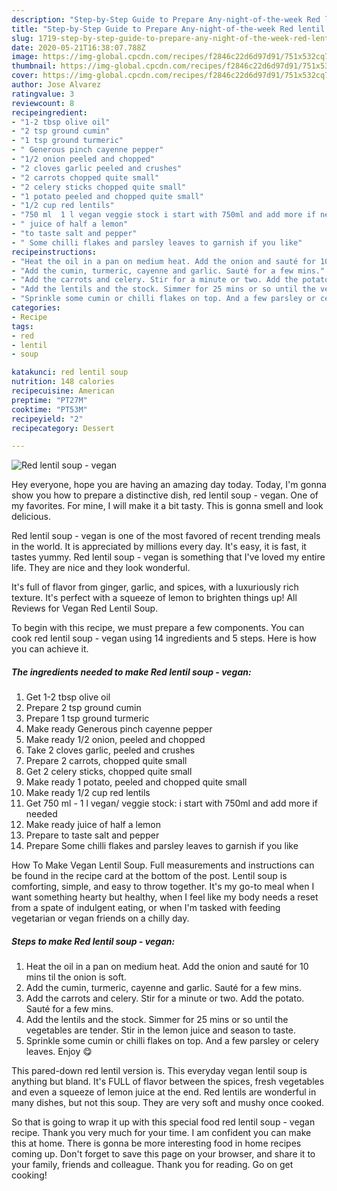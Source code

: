 ```yaml
---
description: "Step-by-Step Guide to Prepare Any-night-of-the-week Red lentil soup - vegan"
title: "Step-by-Step Guide to Prepare Any-night-of-the-week Red lentil soup - vegan"
slug: 1719-step-by-step-guide-to-prepare-any-night-of-the-week-red-lentil-soup-vegan
date: 2020-05-21T16:38:07.788Z
image: https://img-global.cpcdn.com/recipes/f2846c22d6d97d91/751x532cq70/red-lentil-soup-vegan-recipe-main-photo.jpg
thumbnail: https://img-global.cpcdn.com/recipes/f2846c22d6d97d91/751x532cq70/red-lentil-soup-vegan-recipe-main-photo.jpg
cover: https://img-global.cpcdn.com/recipes/f2846c22d6d97d91/751x532cq70/red-lentil-soup-vegan-recipe-main-photo.jpg
author: Jose Alvarez
ratingvalue: 3
reviewcount: 8
recipeingredient:
- "1-2 tbsp olive oil"
- "2 tsp ground cumin"
- "1 tsp ground turmeric"
- " Generous pinch cayenne pepper"
- "1/2 onion peeled and chopped"
- "2 cloves garlic peeled and crushes"
- "2 carrots chopped quite small"
- "2 celery sticks chopped quite small"
- "1 potato peeled and chopped quite small"
- "1/2 cup red lentils"
- "750 ml  1 l vegan veggie stock i start with 750ml and add more if needed"
- " juice of half a lemon"
- "to taste salt and pepper"
- " Some chilli flakes and parsley leaves to garnish if you like"
recipeinstructions:
- "Heat the oil in a pan on medium heat. Add the onion and sauté for 10 mins til the onion is soft."
- "Add the cumin, turmeric, cayenne and garlic. Sauté for a few mins."
- "Add the carrots and celery. Stir for a minute or two. Add the potato. Sauté for a few mins."
- "Add the lentils and the stock. Simmer for 25 mins or so until the vegetables are tender. Stir in the lemon juice and season to taste."
- "Sprinkle some cumin or chilli flakes on top. And a few parsley or celery leaves. Enjoy 😋"
categories:
- Recipe
tags:
- red
- lentil
- soup

katakunci: red lentil soup 
nutrition: 148 calories
recipecuisine: American
preptime: "PT27M"
cooktime: "PT53M"
recipeyield: "2"
recipecategory: Dessert

---
```



![Red lentil soup - vegan](https://img-global.cpcdn.com/recipes/f2846c22d6d97d91/751x532cq70/red-lentil-soup-vegan-recipe-main-photo.jpg)

Hey everyone, hope you are having an amazing day today. Today, I'm gonna show you how to prepare a distinctive dish, red lentil soup - vegan. One of my favorites. For mine, I will make it a bit tasty. This is gonna smell and look delicious.

Red lentil soup - vegan is one of the most favored of recent trending meals in the world. It is appreciated by millions every day. It's easy, it is fast, it tastes yummy. Red lentil soup - vegan is something that I've loved my entire life. They are nice and they look wonderful.

It&#39;s full of flavor from ginger, garlic, and spices, with a luxuriously rich texture. It&#39;s perfect with a squeeze of lemon to brighten things up! All Reviews for Vegan Red Lentil Soup.


To begin with this recipe, we must prepare a few components. You can cook red lentil soup - vegan using 14 ingredients and 5 steps. Here is how you can achieve it.

<!--inarticleads1-->

##### The ingredients needed to make Red lentil soup - vegan:

1. Get 1-2 tbsp olive oil
1. Prepare 2 tsp ground cumin
1. Prepare 1 tsp ground turmeric
1. Make ready  Generous pinch cayenne pepper
1. Make ready 1/2 onion, peeled and chopped
1. Take 2 cloves garlic, peeled and crushes
1. Prepare 2 carrots, chopped quite small
1. Get 2 celery sticks, chopped quite small
1. Make ready 1 potato, peeled and chopped quite small
1. Make ready 1/2 cup red lentils
1. Get 750 ml - 1 l vegan/ veggie stock: i start with 750ml and add more if needed
1. Make ready  juice of half a lemon
1. Prepare to taste salt and pepper
1. Prepare  Some chilli flakes and parsley leaves to garnish if you like


How To Make Vegan Lentil Soup. Full measurements and instructions can be found in the recipe card at the bottom of the post. Lentil soup is comforting, simple, and easy to throw together. It&#39;s my go-to meal when I want something hearty but healthy, when I feel like my body needs a reset from a spate of indulgent eating, or when I&#39;m tasked with feeding vegetarian or vegan friends on a chilly day. 

<!--inarticleads2-->

##### Steps to make Red lentil soup - vegan:

1. Heat the oil in a pan on medium heat. Add the onion and sauté for 10 mins til the onion is soft.
1. Add the cumin, turmeric, cayenne and garlic. Sauté for a few mins.
1. Add the carrots and celery. Stir for a minute or two. Add the potato. Sauté for a few mins.
1. Add the lentils and the stock. Simmer for 25 mins or so until the vegetables are tender. Stir in the lemon juice and season to taste.
1. Sprinkle some cumin or chilli flakes on top. And a few parsley or celery leaves. Enjoy 😋


This pared-down red lentil version is. This everyday vegan lentil soup is anything but bland. It&#39;s FULL of flavor between the spices, fresh vegetables and even a squeeze of lemon juice at the end. Red lentils are wonderful in many dishes, but not this soup. They are very soft and mushy once cooked. 

So that is going to wrap it up with this special food red lentil soup - vegan recipe. Thank you very much for your time. I am confident you can make this at home. There is gonna be more interesting food in home recipes coming up. Don't forget to save this page on your browser, and share it to your family, friends and colleague. Thank you for reading. Go on get cooking!
